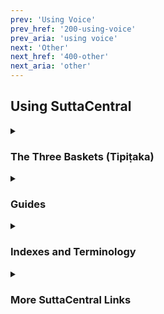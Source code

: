 ```yaml
---
prev: 'Using Voice'
prev_href: '200-using-voice'
prev_aria: 'using voice'
next: 'Other'
next_href: '400-other'
next_aria: 'other'
---
```

## Using SuttaCentral

<details>
<summary><h3>The Three Baskets (Tipiṭaka)</h3></summary>
You can read general introductions to the two sections of the Pali canon that record the Buddha's teaching on SuttaCentral: 

* <a href="https://suttacentral.net/discourses" target="_blank">
    Discourses <i>by Bhikkhu Sujato</i></a>
* <a href="https://suttacentral.net/vinaya" target="_blank">
    The Monastic Law <i>by Bhikkhu Brahmali</i></a>
* <a href="https://suttacentral.net/abhidhamma" target="_blank">
    Abhidhamma <i>by Bhikkhu Sujato</i></a>
</details>

<details>
<summary><h3>Guides</h3></summary>
SuttaCentral has also published rich guides to the Pali suttas that explore their details and subtleties in-depth:

* <a href="https://suttacentral.net/general-guide-sujato" target="_blank">A Reader’s Guide to the Pali Suttas</a>
* <a href="https://suttacentral.net/dn-guide-sujato" target="_blank">The Long Discourses: Dhamma as literature and compilation</a>
* <a href="https://suttacentral.net/mn-guide-sujato" target="_blank">The Middle Discourses: conversations on matters of deep truth</a>
* <a href="https://suttacentral.net/sn-guide-sujato" target="_blank">The Linked Discourses: the blueprint for Buddhist philosophy</a>
* <a href="https://suttacentral.net/an-guide-sujato" target="_blank">The Numbered Discourses: things that are useful every day</a>
</details>

<details>
<summary><h3> Indexes and Terminology </h3></summary>
The following indexes and list of terms may also help you find what you're looking for: 

* <a href="https://suttacentral.net/subjects" target="_blank">Index of Subjects</a>
* <a href="https://suttacentral.net/similes" target="_blank">Index of Similes</a>
* <a href="https://suttacentral.net/names" target="_blank">Index of Names</a>
* <a href="https://suttacentral.net/terminology" target="_blank">Basic Pali Terminology</a>
</details>

<details>
<summary><h3>More SuttaCentral Links</h3></summary>

* <a href="https://suttacentral.net/introduction" target="_blank">Introduction to SuttaCentral</a> 
* <a href="https://suttacentral.net/methodology" target="_blank">SuttaCentral's methodology</a>
* <a href="https://suttacentral.net/numbering" target="_blank">SuttaCentral's numbering system</a>
* <a href="https://suttacentral.net/abbreviations" target="_blank">Abbreviations used on SuttaCentral</a>
* <a href="https://suttacentral.net/acknowledgments" target="_blank">Acknowledgments</a>
</details>
